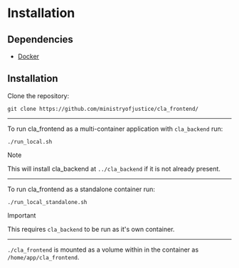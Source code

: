 # Installation

## Dependencies
- [Docker](https://www.docker.com/)

## Installation

Clone the repository:
```
git clone https://github.com/ministryofjustice/cla_frontend/
```
___
To run cla_frontend as a multi-container application with `cla_backend` run:
```
./run_local.sh
```
> [!NOTE]
> This will install cla_backend at `../cla_backend` if it is not already present.
___ 
To run cla_frontend as a standalone container run:
```
./run_local_standalone.sh
```
> [!IMPORTANT]
> This requires `cla_backend` to be run as it's own container.
___
`./cla_frontend` is mounted as a volume within in the container as `/home/app/cla_frontend`.

